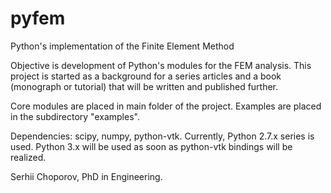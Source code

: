 # pyfem
Python's implementation of the Finite Element Method

Objective is development of Python's modules for the FEM analysis.
This project is started as a background for a series articles and a book (monograph or tutorial) that will be written and published further.

Core modules are placed in main folder of the project.
Examples are placed in the subdirectory "examples".

Dependencies: scipy, numpy, python-vtk.
Currently, Python 2.7.x series is used. Python 3.x will be used as soon as python-vtk bindings will be realized.

Serhii Choporov,
PhD in Engineering.
